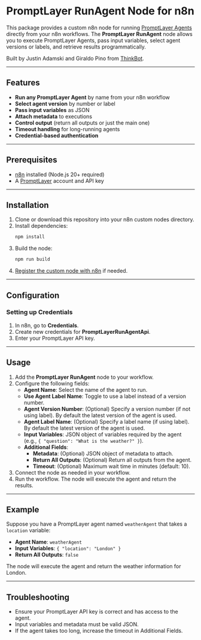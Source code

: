 # PromptLayer RunAgent Node for n8n

This package provides a custom n8n node for running [PromptLayer Agents](https://promptlayer.com/) directly from your n8n workflows. The **PromptLayer RunAgent** node allows you to execute PromptLayer Agents, pass input variables, select agent versions or labels, and retrieve results programmatically.

Built by Justin Adamski and Giraldo Pino from [ThinkBot](https://thinkbot.agency/?utm_source=gitnpm&utm_medium=readme&utm_campaign=promptlayer).

---

## Features

- **Run any PromptLayer Agent** by name from your n8n workflow
- **Select agent version** by number or label
- **Pass input variables** as JSON
- **Attach metadata** to executions
- **Control output** (return all outputs or just the main one)
- **Timeout handling** for long-running agents
- **Credential-based authentication**

---

## Prerequisites

- [n8n](https://n8n.io/) installed (Node.js 20+ required)
- A [PromptLayer](https://promptlayer.com/) account and API key

---

## Installation

1. Clone or download this repository into your n8n custom nodes directory.
2. Install dependencies:
   ```bash
   npm install
   ```
3. Build the node:
   ```bash
   npm run build
   ```
4. [Register the custom node with n8n](https://docs.n8n.io/integrations/creating-nodes/build/node-development-environment/#load-custom-nodes) if needed.

---

## Configuration

### Setting up Credentials

1. In n8n, go to **Credentials**.
2. Create new credentials for **PromptLayerRunAgentApi**.
3. Enter your PromptLayer API key.

---

## Usage

1. Add the **PromptLayer RunAgent** node to your workflow.
2. Configure the following fields:
   - **Agent Name**: Select the name of the agent to run.
   - **Use Agent Label Name**: Toggle to use a label instead of a version number.
   - **Agent Version Number**: (Optional) Specify a version number (if not using label). By default the latest version of the agent is used.
   - **Agent Label Name**: (Optional) Specify a label name (if using label). By default the latest version of the agent is used.
   - **Input Variables**: JSON object of variables required by the agent (e.g., `{ "question": "What is the weather?" }`).
   - **Additional Fields**:
     - **Metadata**: (Optional) JSON object of metadata to attach.
     - **Return All Outputs**: (Optional) Return all outputs from the agent.
     - **Timeout**: (Optional) Maximum wait time in minutes (default: 10).
3. Connect the node as needed in your workflow.
4. Run the workflow. The node will execute the agent and return the results.

---

## Example

Suppose you have a PromptLayer agent named `weatherAgent` that takes a `location` variable:

- **Agent Name**: `weatherAgent`
- **Input Variables**: `{ "location": "London" }`
- **Return All Outputs**: `false`

The node will execute the agent and return the weather information for London.

---

## Troubleshooting

- Ensure your PromptLayer API key is correct and has access to the agent.
- Input variables and metadata must be valid JSON.
- If the agent takes too long, increase the timeout in Additional Fields.

